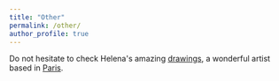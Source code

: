 ```yaml
---
title: "Other"
permalink: /other/
author_profile: true
---
```


Do not hesitate to check Helena's amazing [drawings](https://www.helenahauss.net/), a wonderful artist based in [Paris](http://www.schoolgallery.fr).
